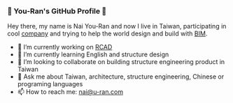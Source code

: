 ### 👋 You-Ran's GitHub Profile 👋

Hey there, my name is Nai You-Ran and now I live in Taiwan, participating in cool [company](http://building.rcad.com.tw/) and trying to help the world design and build with [BIM](https://www.buildingsmart.org/).

- 🔭 I’m currently working on [RCAD](http://building.rcad.com.tw/)
- 🌱 I’m currently learning English and structure design
- 👯 I’m looking to collaborate on building structure engineering product in Taiwan
- 💬 Ask me about Taiwan, architecture, structure engineering, Chinese or programing languages
- 📫 How to reach me: nai@u-ran.com

<!--
- 🔭 I’m currently working on [RCAD](http://building.rcad.com.tw/)
- 🌱 I’m currently learning English and building information modeling
- 👯 I’m looking to collaborate on building great product in Taiwan
- 🤔 I’m looking for help with ...
- 💬 Ask me about Taiwan, architecture, Chinese or programing languages
- 📫 How to reach me: nai@u-ran.com
- 😄 Pronouns: ...
- ⚡ Fun fact: ...
-->
